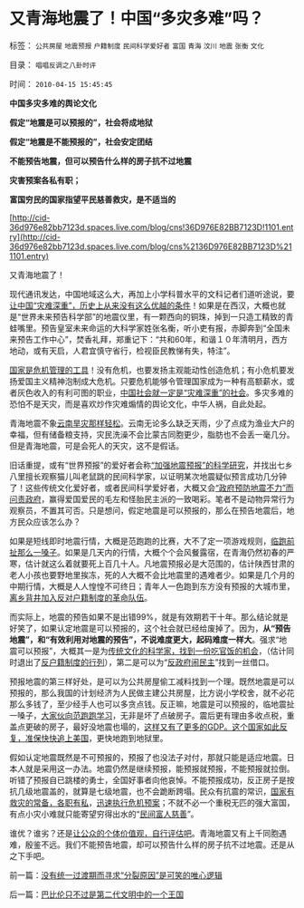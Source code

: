 # 又青海地震了！中国“多灾多难”吗？

标签： `公共房屋` `地震预报` `户籍制度` `民间科学爱好者` `富国` `青海` `汶川` `地震` `张衡` `文化` 

目录： `唱唱反调之八卦时评`

时间： `2010-04-15 15:45:45`

**中国多灾多难的舆论文化**

**假定“地震是可以预报的”，社会将成地狱**

**假定“地震是不能预报的”，社会安定团结**

**不能预告地震，但可以预告什么样的房子抗不过地震**

**灾害预案各私有职；**

**富国穷民的国家指望平民慈善救灾，是不适当的**

[http://cid-36d976e82bb7123d.spaces.live.com/blog/cns!36D976E82BB7123D!1101.entry](http://cid-36d976e82bb7123d.spaces.live.com/blog/cns%2136D976E82BB7123D%211101.entry)

又青海地震了！

现代通讯发达，中国地域这么大，再加上小学科普水平的文科记者们道听途说，要[让中国“灾难深重”，历史上从来没有这么优越的条件](../../../2009/11/28/危机管理有成本边界，不值得“不惜一切代价避免危机”.md)！如果是在西汉，大概也就是“世界未来预告科学部”的地震仪里，有一颗西向的铜珠，掉到一只造工精致的青蛙嘴里。预告皇室未来命运的大科学家姓张名衡，听小吏有报，赤脚奔到“全国未来预告工作中心”，焚香礼拜，郑重记下：“共和60年，和谐１０年清明月，西方地动，或有天启，人君宜慎守省行，检视臣民教悌有失，特注”。

[国家是危机管理的工具](../../../2010/1/21/国家是危机管理的工具.md)！没有危机，也要发扬主观能动性创造危机；有小危机要发扬爱国主义精神泡制成大危机。只要危机能够令管理国家成为一种有高额薪水，或者灰色收入的有利可图的职业，[中国社会就一定是“灾难深重”的社会](../../../2009/11/25/自找忧患死于折腾.md)。多灾多难的恐怕不是天灾，而是喜欢炒作灾难煽情的舆论文化，中华人祸，自此处起。

青海地震不象[云南旱灾那样轻松](../../../2010/4/5/旱灾能有多大的危机？谈移民解困的条件.md)。云南无论多么缺乏天雨，少了点成为渔业大户的幸福，但有储备粮支持，灾民洗澡不会比蒙古同胞更少，脂肪也不会丢一毫几分。但是青海地震，可是会死人的天灾，这不是假话。

旧话重提，或有“世界预报”的爱好者会称[“加强地震预报”的科学研究](../../../2008/5/13/非要预测地震，就可以建危房了.md)，并找出七乡八里擅长观察猫儿叫老鼠跳的民间科学家，以证明某次地震疑似预言成功几分钟了！这些传统文化爱好者，或者民间科学爱好者，大概又会[“政府预防地震不力”而问责政府](../../../2010/4/13/反政府，就是反民主！.md)，赢得爱国爱民的毛左和怪胎民主派的一致喝彩。笔者不是动物异常行为观察员，不置其可否。只是想问，假定地震是可以预报的，那么在预告地震后，地方民众应该怎么办？

如果是短线即时地震行情，大概是范跑跑的比赛，大不了定一项游戏规则，[临跑前扯那么一嗓子](../../../2008/6/26/道德治国之范跑跑，郭跳跳，及“奶而优则仕”.md)。如果是几天内的行情，大概个个会风餐露宿，在青海仍然初春的严寒，估计就这么着就要死上百几十人。凡地震预报必是大范围的，估计陕西甘肃的老人小孩也要野地里挨冻，死的人大概不会比地震里的遇难者少。如果是几个月的中期行情，大概是人人惶惶不可终日；青年人一色跑到东方没有预报的大城市里，[离乡背井加入反对户籍制度的革命队伍](../../../2010/1/27/愚蠢的人自然有愚蠢的报应.md)。

而实际上，地震的预告如果不是出错99%，就是有效期若干十年。那么结论就是好笑了，如果认定地震是可以预报的，这个社会就已经给废掉了。因为，**从“预告地震”，和“有效利用对地震的预告”，不说难度更大，起码难度一样大**。强求“地震可以预报”，大概其一是为[传统文化的科学家，找到一份吃官饭的机会](../../../2009/8/23/传统文化之中庸之道.md)，（估计同时退出了[反户籍制度的行列](http://blog.sina.com.cn/s/blog_5563a64d0100c5t5.html)），第二是可以为“[反政府闹民主](../../../2010/4/14/不相信党和政府，就要相信人民和民主.md)”找到一丝借口。

预报地震的第三样好处，是可以为公共房屋偷工减料找到一个理。既然地震是可以预报的，那么我国的计划经济为人民做主建公共房屋，比方说小学校舍，就不必花那么多钱了，至少经手人也可以多贪点钱。反正嘛，地震是可以预报的，临地震扯一嗓子，[大家伙向范跑跑学习](../../../2008/5/26/THATISMYJOB!范美忠跑跑事件上的职业责任.md)，无非是坏了点破房子。震后更有理由多收点税，重盖点更破的房子，最好没地震也塌的，[这样又有了更多的GDP。这个国家如此反复，准保快快追上美国](../../../2009/12/28/追赶美国，或让中国越来越落后.md)，更快地跑到地狱里。

假如认定地震既然是不可预报的，预报了也没法子对付，那就只能是适应地震。日本人就是采用这一办法。地震仍然是继续预报，能预报就预报，不能预报就拉倒。听错了预报自已跳楼的勇士，全国好事者向他哀悼。不能预报成功，反正房子是按抗几级地震盖的，就算是七级地震，也不会跪断跨塌。民众有抗震的常识，[国家有救灾的常备，各职有私](../../../2008/5/19/和谐社会，各司其职！泛道德论者，戒！.md)，[迅速执行危机预案](../../../2009/5/16/市场和经济中的危机干预.md)；不就不必一个重税无匹的强大富国，有点小灾小难就只能寄望穷得出水的“[民间富人慈善](../../../2008/5/23/赈灾和灾区重建，是政府的责任.md)”。

谁优？谁劣？还是[让公众的个体价值观，自行评估吧](../../../2010/3/14/民主启蒙要相信人民individualism的价值判断.md)。青海地震又有上千同胞遇难，殷鉴不远。我们不能预告地震，却可以预告什么样的房子抗不过地震。还是从之下手吧。



前一篇：[没有统一过渡期而寻求“分裂原因”是可笑的唯心逻辑](../../../2010/4/15/没有统一过渡期而寻求“分裂原因”是可笑的唯心逻辑.md)

后一篇：[巴比伦只不过是第二代文明中的一个王国](../../../2010/4/16/巴比伦只不过是第二代文明中的一个王国.md)